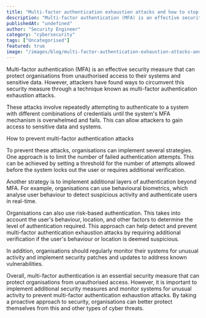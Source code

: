 ```yaml
---
title: "Multi-factor authentication exhaustion attacks and how to stop them"
description: "Multi-factor authentication (MFA) is an effective security measure that can protect organisations from unauthorised access to their systems and sensitive data. ..."
publishedAt: "undefined"
author: "Security Engineer"
category: "cybersecurity"
tags: ["Uncategorised"]
featured: true
image: "/images/blog/multi-factor-authentication-exhaustion-attacks-and-how-to-stop-them-featured.png"
---
```


Multi-factor authentication (MFA) is an effective security measure that can protect organisations from unauthorised access to their systems and sensitive data. However, attackers have found ways to circumvent this security measure through a technique known as multi-factor authentication exhaustion attacks.

These attacks involve repeatedly attempting to authenticate to a system with different combinations of credentials until the system's MFA mechanism is overwhelmed and fails. This can allow attackers to gain access to sensitive data and systems. 

How to prevent multi-factor authentication attacks

To prevent these attacks, organisations can implement several strategies. One approach is to limit the number of failed authentication attempts. This can be achieved by setting a threshold for the number of attempts allowed before the system locks out the user or requires additional verification.

Another strategy is to implement additional layers of authentication beyond MFA. For example, organisations can use behavioural biometrics, which analyse user behaviour to detect suspicious activity and authenticate users in real-time.

Organisations can also use risk-based authentication. This takes into account the user's behaviour, location, and other factors to determine the level of authentication required. This approach can help detect and prevent multi-factor authentication exhaustion attacks by requiring additional verification if the user's behaviour or location is deemed suspicious.

In addition, organisations should regularly monitor their systems for unusual activity and implement security patches and updates to address known vulnerabilities.

Overall, multi-factor authentication is an essential security measure that can protect organisations from unauthorised access. However, it is important to implement additional security measures and monitor systems for unusual activity to prevent multi-factor authentication exhaustion attacks. By taking a proactive approach to security, organisations can better protect themselves from this and other types of cyber threats.
